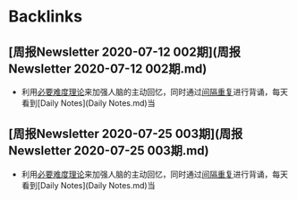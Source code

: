 
# Backlinks
## [周报Newsletter 2020-07-12 002期](周报Newsletter 2020-07-12 002期.md)
- 利用[必要难度理论](必要难度理论.md)来加强人脑的主动回忆，同时通过[间隔重复](间隔重复.md)进行背诵，每天看到[Daily Notes](Daily Notes.md)当

## [周报Newsletter 2020-07-25 003期](周报Newsletter 2020-07-25 003期.md)
- 利用[必要难度理论](必要难度理论.md)来加强人脑的主动回忆，同时通过[间隔重复](间隔重复.md)进行背诵，每天看到[Daily Notes](Daily Notes.md)当

